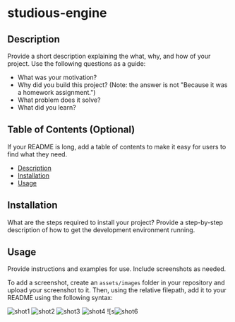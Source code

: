 # studious-engine


## Description

Provide a short description explaining the what, why, and how of your project. Use the following questions as a guide:

- What was your motivation?
- Why did you build this project? (Note: the answer is not "Because it was a homework assignment.")
- What problem does it solve?
- What did you learn?

## Table of Contents (Optional)

If your README is long, add a table of contents to make it easy for users to find what they need.

- [Description](#description)
- [Installation](#installation)
- [Usage](#usage)

## Installation

What are the steps required to install your project? Provide a step-by-step description of how to get the development environment running.

## Usage

Provide instructions and examples for use. Include screenshots as needed.

To add a screenshot, create an `assets/images` folder in your repository and upload your screenshot to it. Then, using the relative filepath, add it to your README using the following syntax:

![shot1](https://user-images.githubusercontent.com/115522524/213816944-3a0327fa-aeb3-4d05-b1e5-6bb843c99a39.png)
![shot2](https://user-images.githubusercontent.com/115522524/213817060-37b659b2-cdc2-41cb-9986-4aa806c46fc1.png)
![shot3](https://user-images.githubusercontent.com/115522524/213817068-83d46bf3-72e3-4ff3-876d-f026ddf5398b.png)
![shot4](https://user-images.githubusercontent.com/115522524/213817080-56386e6b-6be4-4dc7-9223-533ad468ef3f.png)
![s![shot6](https://user-images.githubusercontent.com/115522524/213817097-373c7579-bb49-4f63-af71-6d5483271472.png)




